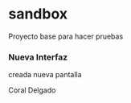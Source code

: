 # sandbox
Proyecto base para hacer pruebas
### Nueva Interfaz
creada nueva pantalla


Coral Delgado 